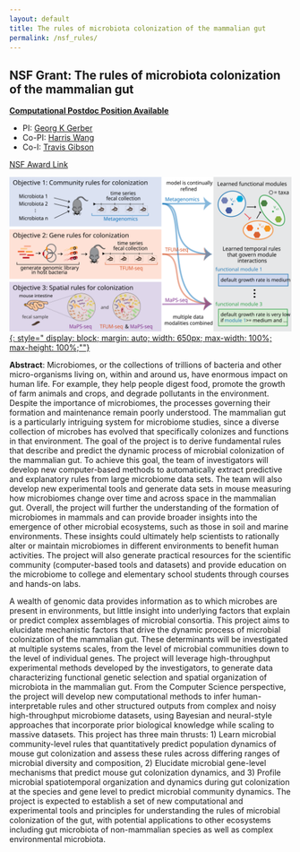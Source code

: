 ```yaml
---
layout: default
title: The rules of microbiota colonization of the mammalian gut
permalink: /nsf_rules/
---
```



<meta name="twitter:card" content="summary_large_image" />
<meta name="twitter:site" content="@GibsonNews" />
<meta name="twitter:title" content="$2.9 Million NSF Award: The rules of microbiota colonization of the mammalian gut" />
<meta name="twitter:description" content="This project has three main thrusts: 1) Learn microbial community-level rules that quantitatively predict population dynamics of mouse gut colonization and assess these rules across differing ranges of microbial diversity and composition, 2) Elucidate microbial gene-level mechanisms that predict mouse gut colonization dynamics, and 3) Profile microbial spatiotemporal organization and dynamics during gut colonization at the species and gene level to predict microbial community dynamics." />
<meta name="twitter:image" content="https://gibsonlab.io/image/nsfmtm.png"/>


## NSF Grant: The rules of microbiota colonization of the mammalian gut

**[Computational Postdoc Position Available](https://gerber.bwh.harvard.edu/jobs/)**

- PI: [Georg K Gerber](https://gerber.bwh.harvard.edu/)
- Co-PI: [Harris Wang](http://wanglab.c2b2.columbia.edu/)
- Co-I: [Travis Gibson](https://gibsonlab.io)

[NSF Award Link](https://www.nsf.gov/awardsearch/showAward?AWD_ID=2025515&HistoricalAwards=false)

[![The rules of microbiota colonization of the mammalian gut](/image/nsfmtm.svg){: style="
    display: block;
    margin: auto;
    width: 650px;
    max-width: 100%;
    max-height: 100%;""}](https://www.nsf.gov/awardsearch/showAward?AWD_ID=2025515&HistoricalAwards=false)

**Abstract**: Microbiomes, or the collections of trillions of bacteria and other micro-organisms living on, within and around us, have enormous impact on human life. For example, they help people digest food, promote the growth of farm animals and crops, and degrade pollutants in the environment. Despite the importance of microbiomes, the processes governing their formation and maintenance remain poorly understood. The mammalian gut is a particularly intriguing system for microbiome studies, since a diverse collection of microbes has evolved that specifically colonizes and functions in that environment. The goal of the project is to derive fundamental rules that describe and predict the dynamic process of microbial colonization of the mammalian gut. To achieve this goal, the team of investigators will develop new computer-based methods to automatically extract predictive and explanatory rules from large microbiome data sets. The team will also develop new experimental tools and generate data sets in mouse measuring how microbiomes change over time and across space in the mammalian gut. Overall, the project will further the understanding of the formation of microbiomes in mammals and can provide broader insights into the emergence of other microbial ecosystems, such as those in soil and marine environments. These insights could ultimately help scientists to rationally alter or maintain microbiomes in different environments to benefit human activities. The project will also generate practical resources for the scientific community (computer-based tools and datasets) and provide education on the microbiome to college and elementary school students through courses and hands-on labs.

A wealth of genomic data provides information as to which microbes are present in environments, but little insight into underlying factors that explain or predict complex assemblages of microbial consortia. This project aims to elucidate mechanistic factors that drive the dynamic process of microbial colonization of the mammalian gut. These determinants will be investigated at multiple systems scales, from the level of microbial communities down to the level of individual genes. The project will leverage high-throughput experimental methods developed by the investigators, to generate data characterizing functional genetic selection and spatial organization of microbiota in the mammalian gut. From the Computer Science perspective, the project will develop new computational methods to infer human-interpretable rules and other structured outputs from complex and noisy high-throughput microbiome datasets, using Bayesian and neural-style approaches that incorporate prior biological knowledge while scaling to massive datasets. This project has three main thrusts: 1) Learn microbial community-level rules that quantitatively predict population dynamics of mouse gut colonization and assess these rules across differing ranges of microbial diversity and composition, 2) Elucidate microbial gene-level mechanisms that predict mouse gut colonization dynamics, and 3) Profile microbial spatiotemporal organization and dynamics during gut colonization at the species and gene level to predict microbial community dynamics. The project is expected to establish a set of new computational and experimental tools and principles for understanding the rules of microbial colonization of the gut, with potential applications to other ecosystems including gut microbiota of non-mammalian species as well as complex environmental microbiota.
